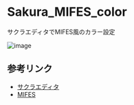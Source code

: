 # Sakura_MIFES_color
サクラエディタでMIFES風のカラー設定

![image](https://github.com/kenjinote/Sakura_MIFES_color/assets/2605401/79f78fed-9a69-4190-ab49-0deb6fd37e0d)

## 参考リンク
* [サクラエディタ](https://sakura-editor.github.io/)
* [MIFES](https://www.megasoft.co.jp/mifes/)
